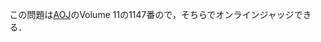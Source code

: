 
この問題は[AOJ](http://judge.u-aizu.ac.jp/onlinejudge/index.jsp?lang=ja)のVolume 11の1147番ので，そちらでオンラインジャッジできる．
